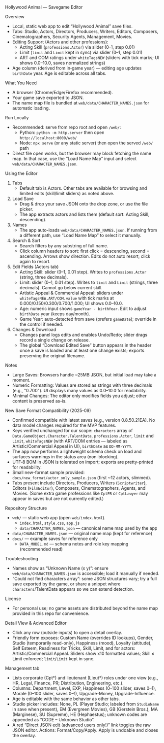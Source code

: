 Hollywood Animal — Savegame Editor

Overview
- Local, static web app to edit “Hollywood Animal” save files.
- Tabs: Studio, Actors, Directors, Producers, Writers, Editors, Composers, Cinematographers, Security Agents, Management, Movies.
- Editing Support (Actors and other professions):
  - Acting Skill (`professions.Actor`) via slider (0–1, step 0.01)
  - Limit (`limit` and `Limit` kept in sync) via slider (0–1, step 0.01)
  - ART and COM ratings under `whiteTagsNEW` (sliders with tick marks; UI shows 0.0–10.0, saves normalized strings)
- Age column (derived from in‑game year) — editing age updates `birthDate` year. Age is editable across all tabs.

What You Need
- A browser (Chrome/Edge/Firefox recommended).
- Your game save exported to JSON.
- The name map file is bundled at `web/data/CHARACTER_NAMES.json` for automatic loading.

Run Locally
- Recommended: serve from repo root and open `/web/`:
  - Python: `python -m http.server` then open `http://localhost:8000/web/`
  - Node: `npx serve` (or any static server) then open the served `/web/` path
- Direct file open works, but the browser may block fetching the name map. In that case, use the “Load Name Map” input and select `web/data/CHARACTER_NAMES.json`.

Using the Editor
1) Tabs
   - Default tab is Actors. Other tabs are available for browsing and limited edits (skill/limit sliders) as noted above.
2) Load Save
   - Drag & drop your save JSON onto the drop zone, or use the file picker.
   - The app extracts actors and lists them (default sort: Acting Skill, descending).
3) Names
   - The app auto-loads `web/data/CHARACTER_NAMES.json`. If running from a different path, use “Load Name Map” to select it manually.
4) Search & Sort
   - Search filters by any substring of full name.
   - Click column headers to sort: first click = descending, second = ascending. Arrows show direction. Edits do not auto resort; click again to resort.
5) Edit Fields (Actors tab)
   - Acting Skill: slider (0–1, 0.01 step). Writes to `professions.Actor` (string, three decimals).
   - Limit: slider (0–1, 0.01 step). Writes to `limit` and `Limit` (strings, three decimals). Cannot go below current skill.
   - Artistic Appeal & Commercial Appeal: sliders under `whiteTagsNEW.ART/COM.value` with tick marks at 0.000/0.150/0.300/0.700/1.000; UI shows 0.0–10.0.
   - Age: numeric input shows `gameYear - birthYear`. Edit to adjust `birthDate` year (keeps day/month).
   - Game Year: auto-detected from save (prefers `gameDate`); override in the control if needed.
6) Changes & Download
   - Changes panel logs edits and enables Undo/Redo; slider drags record a single change on release.
   - The global “Download Edited Save” button appears in the header once a save is loaded and at least one change exists; exports preserving the original filename.

Notes
- Large Saves: Browsers handle ~25MB JSON, but initial load may take a moment.
- Numeric Formatting: Values are stored as strings with three decimals (e.g., "0.700"). UI displays many values as 0.0–10.0 for readability.
- Minimal Changes: The editor only modifies fields you adjust; other content is preserved as-is.

New Save Format Compatibility (2025-09)
- Confirmed compatible with latest saves (e.g., version 0.8.50.21EA). No data model changes required for the MVP features.
- Keys verified unchanged for our scope: `characters` array of `Data.GameObject.Character.TalentData`, `professions.Actor`, `limit` and `Limit`, `whiteTagsNEW` (with ART/COM entries — labeled as Artistic/Commercial Appeal in UI), `birthDate` as `DD-MM-YYYY`.
- The app now performs a lightweight schema check on load and surfaces warnings in the status area (non-blocking).
- UTF‑8 BOM in JSON is tolerated on import; exports are pretty-printed for readability.
- Small new-format sample provided: `docs/new_format/actor_only_sample.json` (first ~12 actors, slimmed).
- Tabs present include Directors, Producers, Writers (`Scriptwriter`), Editors (`FilmEditor`), Composers, Cinematographers, Agents, and Movies. (Some extra game professions like `CptPR` or `CptLawyer` may appear in saves but are not currently edited.)

Repository Structure
- `web/` — static web app (open `web/index.html`).
  - `index.html`, `style.css`, `app.js`
  - `data/CHARACTER_NAMES.json` — canonical name map used by the app
- `data/CHARACTER_NAMES.json` — original name map (kept for reference)
- `docs/` — example saves for reference only
  - `DATA_MODEL.md` — schema notes and role key mapping (recommended read)

Troubleshooting
- Names show as “Unknown Name (x y)”: ensure `web/data/CHARACTER_NAMES.json` is accessible; load it manually if needed.
- “Could not find characters array”: some JSON structures vary; try a full save exported by the game, or share a snippet where `characters`/TalentData appears so we can extend detection.

License
- For personal use; no game assets are distributed beyond the name map provided in this repo for convenience.

Detail View & Advanced Editor
- Click any row (outside inputs) to open a detail overlay.
- Friendly form exposes: Custom Name (overrides ID lookups), Gender, Studio (temporarily read-only), Happiness (mood), Loyalty (attitude), Self Esteem, Readiness for Tricks, Skill, Limit, and for actors: Artistic/Commercial Appeal. Sliders show x10 formatted values; Skill ≤ Limit enforced; `limit`/`Limit` kept in sync.

Management tab
- Lists corporate (Cpt*) and lieutenant (Lieut*) roles under one view (e.g., HR, Legal, Finance, PR; Distribution, Engineering, etc.).
- Columns: Department, Level, EXP, Happiness (0–100 slider, saves 0–1), Morale (0–100 slider, saves 0–1), Upgrade-Money, Upgrade-Influence.
- Age is editable with the same behavior as other tabs.
- Studio picker includes: None, PL (Player Studio; labeled from `StudioName` in save when present), EM (Evergreen Movies), GB (Gerstein Bros.), MA (Marginese), SU (Supreme), HE (Hephaestus); unknown codes are appended as “CODE – Unknown Studio”.
- A red “Direct JSON edit (advanced users only!)” link toggles the raw JSON editor. Actions: Format/Copy/Apply. Apply is undoable and closes the overlay.
